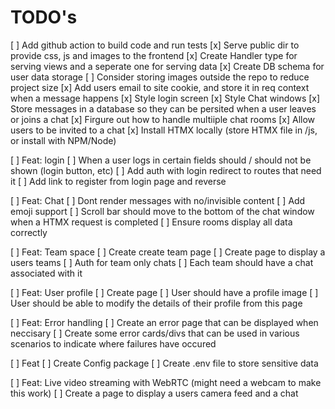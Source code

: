 # TODO's

[ ] Add github action to build code and run tests
[x] Serve public dir to provide css, js and images to the frontend
[x] Create Handler type for serving views and a seperate one for serving data
[x] Create DB schema for user data storage
[ ] Consider storing images outside the repo to reduce project size
[x] Add users email to site cookie, and store it in req context when a message happens
[x] Style login screen
[x] Style Chat windows
[x] Store messages in a database so they can be persited when a user leaves or joins a chat
[x] Firgure out how to handle multiiple chat rooms
[x] Allow users to be invited to a chat
[x] Install HTMX locally (store HTMX file in /js, or install with NPM/Node)

[ ] Feat: login
[ ] When a user logs in certain fields should / should not be shown (login button, etc)
[ ] Add auth with login redirect to routes that need it
[ ] Add link to register from login page and reverse

[ ] Feat: Chat
[ ] Dont render messages with no/invisible content
[ ] Add emoji support
[ ] Scroll bar should move to the bottom of the chat window when a HTMX request is completed
[ ] Ensure rooms display all data correctly

[ ] Feat: Team space
[ ] Create create team page
[ ] Create page to display a users teams
[ ] Auth for team only chats
[ ] Each team should have a chat associated with it

[ ] Feat: User profile
[ ] Create page
[ ] User should have a profile image
[ ] User should be able to modify the details of their profile from this page

[ ] Feat: Error handling
[ ] Create an error page that can be displayed when neccisary
[ ] Create some error cards/divs that can be used in various scenarios to indicate where failures have occured

[ ] Feat
[ ] Create Config package
[ ] Create .env file to store sensitive data

[ ] Feat: Live video streaming with WebRTC (might need a webcam to make this work)
[ ] Create a page to display a users camera feed and a chat
